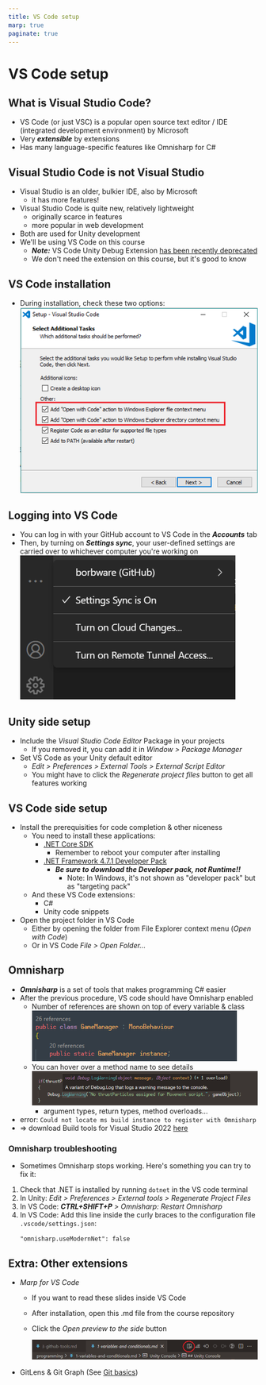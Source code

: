```yaml
---
title: VS Code setup
marp: true
paginate: true
---
```

<!-- headingDivider: 3 -->
<!-- class: invert -->

# VS Code setup

## What is Visual Studio Code?

* VS Code (or just VSC) is a popular open source text editor / IDE (integrated development environment) by Microsoft
* Very ***extensible*** by extensions
* Has many language-specific features like Omnisharp for C#
## Visual Studio Code is not Visual Studio
  * Visual Studio is an older, bulkier IDE, also by Microsoft
    * it has more features!
  * Visual Studio Code is quite new, relatively lightweight
    * originally scarce in features
    * more popular in web development
* Both are used for Unity development
* We'll be using VS Code on this course
  * ***Note:*** VS Code Unity Debug Extension [has been recently deprecated](https://github.com/Unity-Technologies/vscode-unity-debug/issues/206)
  * We don't need the extension on this course, but it's good to know

## VS Code installation

* During installation, check these two options:
  ![](imgs/vscode-installation.png)

## Logging into VS Code

* You can log in with your GitHub account to VS Code in the ***Accounts*** tab
* Then, by turning on ***Settings sync***, your user-defined settings are carried over to whichever computer you're working on
  ![](imgs/vscode-settingssync.png)


## Unity side setup

* Include the *Visual Studio Code Editor* Package in your projects
  * If you removed it, you can add it in *Window > Package Manager*
* Set VS Code as your Unity default editor
  * *Edit > Preferences > External Tools > External Script Editor*
  * You might have to click the *Regenerate project files* button to get all features working 

## VS Code side setup
* Install the prerequisities for code completion & other niceness
  * You need to install these applications:
    * [.NET Core SDK](https://code.visualstudio.com/docs/other/unity#_prerequisites)
      * Remember to reboot your computer after installing
    * [.NET Framework 4.7.1 Developer Pack](https://code.visualstudio.com/docs/other/unity#_enabling-code-completion-for-recent-versions-of-unity)
      * ***Be sure to download the Developer pack, not Runtime!!***
        * Note: In Windows, it's not shown as "developer pack" but as "targeting pack"
  * And these VS Code extensions:
    * C#
    * Unity code snippets
* Open the project folder in VS Code
  * Either by opening the folder from File Explorer context menu (*Open with Code*)
  * Or in VS Code *File >  Open Folder...*

## Omnisharp

* ***Omnisharp*** is a set of tools that makes programming C# easier
* After the previous procedure, VS code should have Omnisharp enabled
  * Number of references are shown on top of every variable & class
    ![](imgs/references.png)
  * You can hover over a method name to see details
    ![](imgs/hover-over-method.png)
    * argument types, return types, method overloads...
*  error: `Could not locate ms build instance to register with Omnisharp`
  * $\Rightarrow$ download Build tools for Visual Studio 2022 [here](https://visualstudio.microsoft.com/downloads/)

### Omnisharp troubleshooting

* Sometimes Omnisharp stops working. Here's something you can try to fix it:
1) Check that .NET is installed by running `dotnet` in the VS code terminal
2) In Unity: *Edit > Preferences > External tools > Regenerate Project Files*
3) In VS Code: ***CTRL+SHIFT+P*** *> Omnisharp: Restart Omnisharp*
4) In VS Code: Add this line inside the curly braces to the configuration file `.vscode/settings.json`:
    ```
    "omnisharp.useModernNet": false
    ```

## Extra: Other extensions
<!-- _backgroundColor: #5d275d -->
* *Marp for VS Code*
  * If you want to read these slides inside VS Code
  * After installation, open this .md file from the course repository
  * Click the *Open preview to the side* button

    ![](imgs/vscode-marp-preview.png)
* GitLens & Git Graph (See [Git basics](../project-management/1-git-basics))